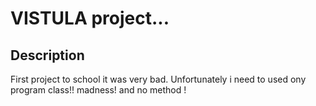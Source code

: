 # VISTULA project...

## Description
First project to school it was very bad.
Unfortunately i need to used ony program class!! madness! and no method ! 